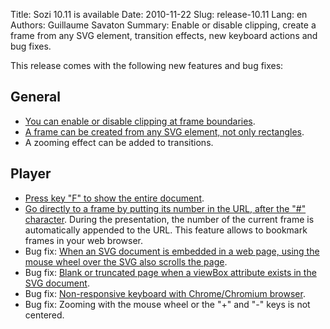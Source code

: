 Title: Sozi 10.11 is available
Date: 2010-11-22
Slug: release-10.11
Lang: en
Authors: Guillaume Savaton
Summary:
    Enable or disable clipping, create a frame from any SVG element, transition effects, new keyboard actions and bug fixes.

This release comes with the following new features and bug fixes:

General
-------

* [You can enable or disable clipping at frame boundaries](http://github.com/senshu/Sozi/issues/#issue/4).
* [A frame can be created from any SVG element, not only rectangles](http://github.com/senshu/Sozi/issues/closed/#issue/20).
* A zooming effect can be added to transitions.

Player
------

* [Press key "F" to show the entire document](http://github.com/senshu/Sozi/issues/#issue/5).
* [Go directly to a frame by putting its number in the URL, after the "#" character](http://github.com/senshu/Sozi/issues/#issue/6). During the presentation, the number of the current frame is automatically appended to the URL. This feature allows to bookmark frames in your web browser.
* Bug fix: [When an SVG document is embedded in a web page, using the mouse wheel over the SVG also scrolls the page](http://github.com/senshu/Sozi/issues/closed/#issue/2).
* Bug fix: [Blank or truncated page when a viewBox attribute exists in the SVG document](http://github.com/senshu/Sozi/issues#issue/9).
* Bug fix: [Non-responsive keyboard with Chrome/Chromium browser](http://github.com/senshu/Sozi/issues/#issue/5).
* Bug fix: Zooming with the mouse wheel or the "+" and "-" keys is not centered.

